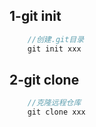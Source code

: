 ## 1-git init
``` java
    //创建.git目录
    git init xxx
```
## 2-git clone
``` java
    //克隆远程仓库
    git clone xxx
```
